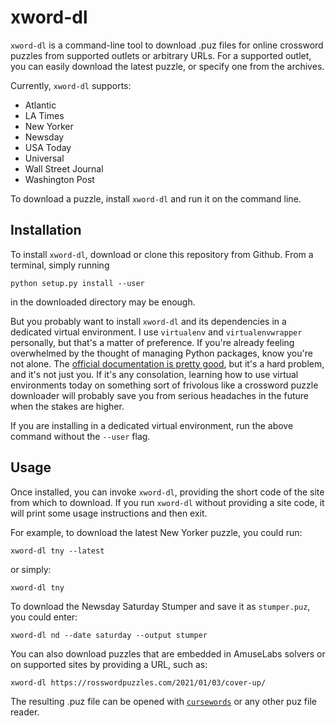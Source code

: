 # xword-dl

`xword-dl` is a command-line tool to download .puz files for online crossword puzzles from supported outlets or arbitrary URLs. For a supported outlet, you can easily download the latest puzzle, or specify one from the archives.

Currently, `xword-dl` supports:
* Atlantic
* LA Times
* New Yorker
* Newsday
* USA Today
* Universal
* Wall Street Journal
* Washington Post

To download a puzzle, install `xword-dl` and run it on the command line.

## Installation

To install `xword-dl`, download or clone this repository from Github. From a terminal, simply running

```
python setup.py install --user
```

in the downloaded directory may be enough. 

But you probably want to install `xword-dl` and its dependencies in a dedicated virtual environment. I use `virtualenv` and `virtualenvwrapper` personally, but that's a matter of preference. If you're already feeling overwhelmed by the thought of managing Python packages, know you're not alone. The [official documentation is pretty good](https://packaging.python.org/tutorials/installing-packages/), but it's a hard problem, and it's not just you. If it's any consolation, learning how to use virtual environments today on something sort of frivolous like a crossword puzzle downloader will probably save you from serious headaches in the future when the stakes are higher.

If you are installing in a dedicated virtual environment, run the above command without the `--user` flag.

## Usage

Once installed, you can invoke `xword-dl`, providing the short code of the site from which to download. If you run `xword-dl` without providing a site code, it will print some usage instructions and then exit.

For example, to download the latest New Yorker puzzle, you could run:

```
xword-dl tny --latest
```

or simply:

```
xword-dl tny
```

To download the Newsday Saturday Stumper and save it as `stumper.puz`, you could enter:

```
xword-dl nd --date saturday --output stumper
```

You can also download puzzles that are embedded in AmuseLabs solvers or on supported sites by providing a URL, such as:

```
xword-dl https://rosswordpuzzles.com/2021/01/03/cover-up/
```

The resulting .puz file can be opened with [`cursewords`](https://github.com/thisisparker/cursewords) or any other puz file reader.
